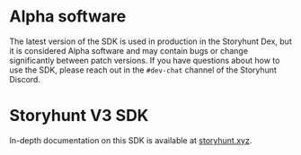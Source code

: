 # Alpha software

The latest version of the SDK is used in production in the Storyhunt Dex,
but it is considered Alpha software and may contain bugs or change significantly between patch versions.
If you have questions about how to use the SDK, please reach out in the `#dev-chat` channel of the Storyhunt Discord.

# Storyhunt V3 SDK

In-depth documentation on this SDK is available at [storyhunt.xyz](https://docs.storyhunt.xyz/).
